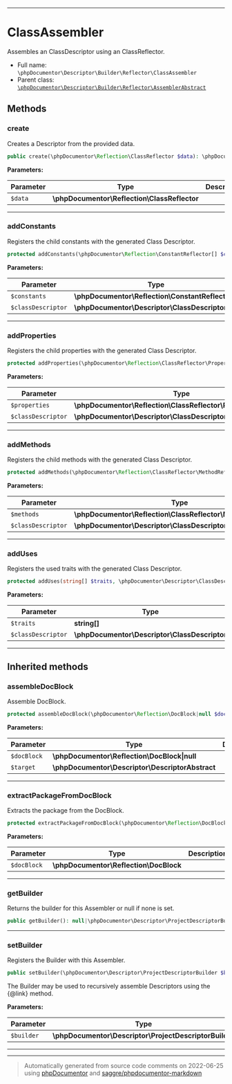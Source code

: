 ***

# ClassAssembler

Assembles an ClassDescriptor using an ClassReflector.



* Full name: `\phpDocumentor\Descriptor\Builder\Reflector\ClassAssembler`
* Parent class: [`\phpDocumentor\Descriptor\Builder\Reflector\AssemblerAbstract`](./AssemblerAbstract.md)




## Methods


### create

Creates a Descriptor from the provided data.

```php
public create(\phpDocumentor\Reflection\ClassReflector $data): \phpDocumentor\Descriptor\ClassDescriptor
```








**Parameters:**

| Parameter | Type | Description |
|-----------|------|-------------|
| `$data` | **\phpDocumentor\Reflection\ClassReflector** |  |




***

### addConstants

Registers the child constants with the generated Class Descriptor.

```php
protected addConstants(\phpDocumentor\Reflection\ConstantReflector[] $constants, \phpDocumentor\Descriptor\ClassDescriptor $classDescriptor): void
```








**Parameters:**

| Parameter | Type | Description |
|-----------|------|-------------|
| `$constants` | **\phpDocumentor\Reflection\ConstantReflector[]** |  |
| `$classDescriptor` | **\phpDocumentor\Descriptor\ClassDescriptor** |  |




***

### addProperties

Registers the child properties with the generated Class Descriptor.

```php
protected addProperties(\phpDocumentor\Reflection\ClassReflector\PropertyReflector[] $properties, \phpDocumentor\Descriptor\ClassDescriptor $classDescriptor): void
```








**Parameters:**

| Parameter | Type | Description |
|-----------|------|-------------|
| `$properties` | **\phpDocumentor\Reflection\ClassReflector\PropertyReflector[]** |  |
| `$classDescriptor` | **\phpDocumentor\Descriptor\ClassDescriptor** |  |




***

### addMethods

Registers the child methods with the generated Class Descriptor.

```php
protected addMethods(\phpDocumentor\Reflection\ClassReflector\MethodReflector[] $methods, \phpDocumentor\Descriptor\ClassDescriptor $classDescriptor): void
```








**Parameters:**

| Parameter | Type | Description |
|-----------|------|-------------|
| `$methods` | **\phpDocumentor\Reflection\ClassReflector\MethodReflector[]** |  |
| `$classDescriptor` | **\phpDocumentor\Descriptor\ClassDescriptor** |  |




***

### addUses

Registers the used traits with the generated Class Descriptor.

```php
protected addUses(string[] $traits, \phpDocumentor\Descriptor\ClassDescriptor $classDescriptor): void
```








**Parameters:**

| Parameter | Type | Description |
|-----------|------|-------------|
| `$traits` | **string[]** |  |
| `$classDescriptor` | **\phpDocumentor\Descriptor\ClassDescriptor** |  |




***


## Inherited methods


### assembleDocBlock

Assemble DocBlock.

```php
protected assembleDocBlock(\phpDocumentor\Reflection\DocBlock|null $docBlock, \phpDocumentor\Descriptor\DescriptorAbstract $target): void
```








**Parameters:**

| Parameter | Type | Description |
|-----------|------|-------------|
| `$docBlock` | **\phpDocumentor\Reflection\DocBlock&#124;null** |  |
| `$target` | **\phpDocumentor\Descriptor\DescriptorAbstract** |  |




***

### extractPackageFromDocBlock

Extracts the package from the DocBlock.

```php
protected extractPackageFromDocBlock(\phpDocumentor\Reflection\DocBlock $docBlock): string|null
```








**Parameters:**

| Parameter | Type | Description |
|-----------|------|-------------|
| `$docBlock` | **\phpDocumentor\Reflection\DocBlock** |  |




***

### getBuilder

Returns the builder for this Assembler or null if none is set.

```php
public getBuilder(): null|\phpDocumentor\Descriptor\ProjectDescriptorBuilder
```











***

### setBuilder

Registers the Builder with this Assembler.

```php
public setBuilder(\phpDocumentor\Descriptor\ProjectDescriptorBuilder $builder): void
```

The Builder may be used to recursively assemble Descriptors using
the {@link} method.






**Parameters:**

| Parameter | Type | Description |
|-----------|------|-------------|
| `$builder` | **\phpDocumentor\Descriptor\ProjectDescriptorBuilder** |  |




***


***
> Automatically generated from source code comments on 2022-06-25 using [phpDocumentor](http://www.phpdoc.org/) and [saggre/phpdocumentor-markdown](https://github.com/Saggre/phpDocumentor-markdown)
